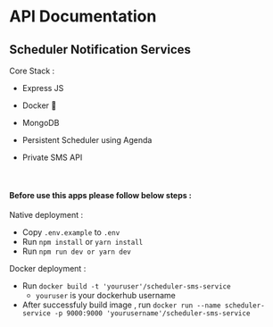 # API Documentation

## Scheduler Notification Services

Core Stack : <br>

-   Express JS
-   Docker :whale:
-   MongoDB
-   Persistent Scheduler using Agenda
-   Private SMS API

    <br>

#### Before use this apps please follow below steps :

Native deployment :

-   Copy `.env.example` to `.env`
-   Run `npm install` or `yarn install`
-   Run `npm run dev or yarn dev`

Docker deployment :

-   Run `docker build -t 'youruser'/scheduler-sms-service`
    -   `youruser` is your dockerhub username
-   After successfuly build image , run `docker run --name scheduler-service -p 9000:9000 'yourusername'/scheduler-sms-service`
